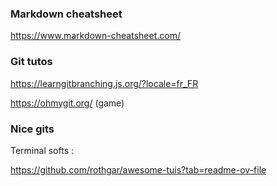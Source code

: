 ### Markdown cheatsheet
https://www.markdown-cheatsheet.com/

### Git tutos
https://learngitbranching.js.org/?locale=fr_FR

https://ohmygit.org/   (game)

### Nice gits

Terminal softs :

https://github.com/rothgar/awesome-tuis?tab=readme-ov-file
